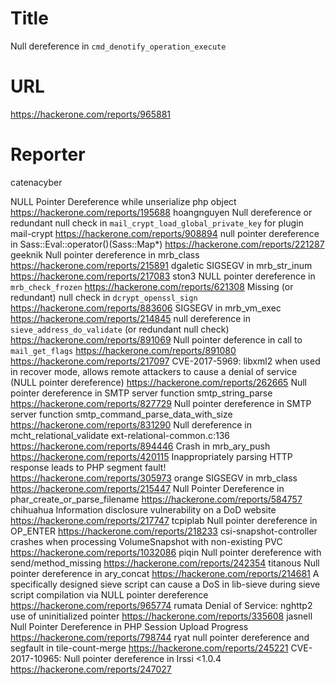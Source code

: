 # Title
Null dereference in `cmd_denotify_operation_execute`
# URL 
https://hackerone.com/reports/965881
# Reporter 
catenacyber

NULL Pointer Dereference while unserialize php object
https://hackerone.com/reports/195688
hoangnguyen
Null dereference or redundant null check in `mail_crypt_load_global_private_key` for plugin mail-crypt
https://hackerone.com/reports/908894
null pointer dereference in Sass::Eval::operator()(Sass::Map*)
https://hackerone.com/reports/221287
geeknik
Null pointer dereference in mrb_class
https://hackerone.com/reports/215891
dgaletic
SIGSEGV in mrb_str_inum
https://hackerone.com/reports/217083
ston3
NULL pointer dereference in `mrb_check_frozen`
https://hackerone.com/reports/621308
Missing (or redundant) null check in `dcrypt_openssl_sign`
https://hackerone.com/reports/883606
SIGSEGV in mrb_vm_exec
https://hackerone.com/reports/214845
null dereference in `sieve_address_do_validate` (or redundant null check)
https://hackerone.com/reports/891069
Null pointer deference in call to `mail_get_flags`
https://hackerone.com/reports/891080
https://hackerone.com/reports/217097
CVE-2017-5969: libxml2 when used in recover mode, allows remote attackers to cause a denial of service (NULL pointer dereference)
https://hackerone.com/reports/262665
Null pointer dereference in SMTP server function smtp_string_parse
https://hackerone.com/reports/827729
 Null pointer dereference in SMTP server function smtp_command_parse_data_with_size
https://hackerone.com/reports/831290
Null dereference in mcht_relational_validate ext-relational-common.c:136
https://hackerone.com/reports/894446
Crash in mrb_ary_push
https://hackerone.com/reports/420115
Inappropriately parsing HTTP response leads to PHP segment fault!
https://hackerone.com/reports/305973
orange
SIGSEGV in mrb_class
https://hackerone.com/reports/215447
Null Pointer Dereference in phar_create_or_parse_filename
https://hackerone.com/reports/584757
chihuahua
Information disclosure vulnerability on a DoD website
https://hackerone.com/reports/217747
tcpiplab
Null pointer dereference in OP_ENTER
https://hackerone.com/reports/218233
csi-snapshot-controller crashes when processing VolumeSnapshot with non-existing PVC
https://hackerone.com/reports/1032086
piqin
Null pointer dereference with send/method_missing
https://hackerone.com/reports/242354
titanous
Null pointer dereference in ary_concat 
https://hackerone.com/reports/214681
A specifically designed sieve script can cause a DoS in lib-sieve during sieve script compilation via NULL pointer dereference
https://hackerone.com/reports/965774
rumata
Denial of Service: nghttp2 use of uninitialized pointer
https://hackerone.com/reports/335608
jasnell
Null Pointer Dereference in PHP Session Upload Progress
https://hackerone.com/reports/798744
ryat
null pointer dereference and segfault in tile-count-merge
https://hackerone.com/reports/245221
CVE-2017-10965: Null pointer dereference in Irssi <1.0.4 
https://hackerone.com/reports/247027

